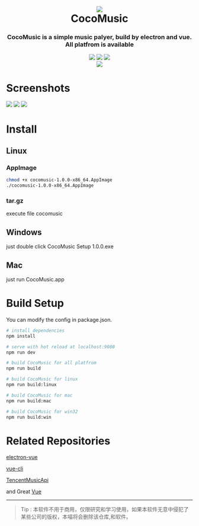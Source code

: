 <h1 align="center">
  <img src="https://github.com/fengT-T/CoCoMusic/blob/master/build/icons/256x256.png?raw=true">
  <br/>
  CocoMusic
</h1>
<h3 align="center">
CocoMusic is a simple music palyer, build by electron and vue.
All platfrom is available
</h3>
<p align="center">
<img src="https://img.shields.io/badge/build-passing-green.svg">
<img src="https://img.shields.io/badge/release-v1.0.0-brightgreen.svg">
<img src="https://img.shields.io/badge/license-LGPL-red.svg">
<br/>
<img src="http://orblzfbb0.bkt.clouddn.com/Ful4txdNVi1_457r9K8vpbLgZKVn?imageView2/1/w/200/h/200/interlace/1/q/75|imageslim">
</p>

# Screenshots
![](http://orblzfbb0.bkt.clouddn.com/FhCi1GgAxYj8BlmlXMr8B0_XvILL?imageslim)
![](http://orblzfbb0.bkt.clouddn.com/FidnnYjeOV_YxfTo0okdsVF76fUY?imageslim)
![](http://orblzfbb0.bkt.clouddn.com/FotCtoBoELxws5o58qWN0dQbcQ_6?imageslim)

# Install
## Linux
### AppImage
``` bash
chmod +x cocomusic-1.0.0-x86_64.AppImage
./cocomusic-1.0.0-x86_64.AppImage
``` 
### tar.gz
execute file cocomusic

## Windows
just double click CocoMusic Setup 1.0.0.exe

## Mac
just run CocoMusic.app

# Build Setup
You can modify the config in package.json.

``` bash
# install dependencies
npm install

# serve with hot reload at localhost:9080
npm run dev

# build CocoMusic for all platfrom
npm run build

# build CocoMusic for linux
npm run build:linux

# build CocoMusic for mac
npm run build:mac

# build CocoMusic for win32
npm run build:win
```

# Related Repositories

[electron-vue](https://github.com/SimulatedGREG/electron-vue)

[vue-cli](https://github.com/vuejs/vue-cli)

[TencentMusicApi](https://github.com/metowolf/TencentMusicApi)

and Great [Vue](https://cn.vuejs.org/index.html)

---
> Tip : 本软件不用于商用，仅限研究和学习使用，如果本软件无意中侵犯了某些公司的版权，本喵将会删除该仓库,和软件。

